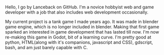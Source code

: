 Hello, I go by Lanceback on GitHub. I'm a novice hobbyist web and game developer with a job that also includes web development occasionally.

My current project is a tank game I made years ago. It was made in blender game engine, which is no longer included in blender. 
Making that first game sparked an interested in game development that has lasted till now.
I'm now re-making this game in Godot, bit of a learning curve.
I'm pretty good at python, HTML(along with it's companions, javascript and CSS), gdscript, bash, and am just barely capable with C.
